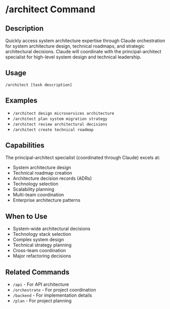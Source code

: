 # /architect Command

## Description
Quickly access system architecture expertise through Claude orchestration for system architecture design, technical roadmaps, and strategic architectural decisions. Claude will coordinate with the principal-architect specialist for high-level system design and technical leadership.

## Usage
```
/architect [task description]
```

## Examples
- `/architect design microservices architecture`
- `/architect plan system migration strategy`
- `/architect review architectural decisions`
- `/architect create technical roadmap`

## Capabilities
The principal-architect specialist (coordinated through Claude) excels at:
- System architecture design
- Technical roadmap creation
- Architecture decision records (ADRs)
- Technology selection
- Scalability planning
- Multi-team coordination
- Enterprise architecture patterns

## When to Use
- System-wide architectural decisions
- Technology stack selection
- Complex system design
- Technical strategy planning
- Cross-team coordination
- Major refactoring decisions

## Related Commands
- `/api` - For API architecture
- `/orchestrate` - For project coordination
- `/backend` - For implementation details
- `/plan` - For project planning